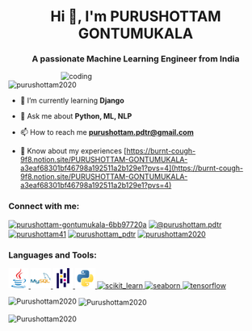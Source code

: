 <h1 align="center">Hi 👋, I'm PURUSHOTTAM GONTUMUKALA</h1>
<h3 align="center">A passionate Machine Learning Engineer from India</h3>
<img align="right" alt="coding" width="400" src="https://camo.githubusercontent.com/7de37139d0b4c1ce40865e799b446c0e963a3dd8fb68d239707237c40604fa3d/68747470733a2f2f63646e2e6472696262626c652e636f6d2f75736572732f3733303730332f73637265656e73686f74732f363538313234332f6176656e746f2e676966">
<p align="left"> <img src="https://komarev.com/ghpvc/?username=purushottam2020&label=Profile%20views&color=0e75b6&style=flat" alt="purushottam2020" /> </p>

- 🌱 I’m currently learning **Django**

- 💬 Ask me about **Python, ML, NLP**

- 📫 How to reach me **purushottam.pdtr@gmail.com**
- 📄 Know about my experiences [https://burnt-cough-9f8.notion.site/PURUSHOTTAM-GONTUMUKALA-a3eaf68301bf46798a192511a2b129e1?pvs=4](https://burnt-cough-9f8.notion.site/PURUSHOTTAM-GONTUMUKALA-a3eaf68301bf46798a192511a2b129e1?pvs=4)

<h3 align="left">Connect with me:</h3>
<p align="left">
<a href="https://linkedin.com/in/purushottam-gontumukala-6bb97720a" target="blank"><img align="center" src="https://raw.githubusercontent.com/rahuldkjain/github-profile-readme-generator/master/src/images/icons/Social/linked-in-alt.svg" alt="purushottam-gontumukala-6bb97720a" height="30" width="40" /></a>
<a href="https://medium.com/@purushottam.pdtr" target="blank"><img align="center" src="https://raw.githubusercontent.com/rahuldkjain/github-profile-readme-generator/master/src/images/icons/Social/medium.svg" alt="@purushottam.pdtr" height="30" width="40" /></a>
<a href="https://www.codechef.com/users/purushottam41" target="blank"><img align="center" src="https://cdn.jsdelivr.net/npm/simple-icons@3.1.0/icons/codechef.svg" alt="purushottam41" height="30" width="40" /></a>
<a href="https://www.hackerrank.com/purushottam_pdtr" target="blank"><img align="center" src="https://raw.githubusercontent.com/rahuldkjain/github-profile-readme-generator/master/src/images/icons/Social/hackerrank.svg" alt="purushottam_pdtr" height="30" width="40" /></a>
<a href="https://www.leetcode.com/purushottam2020" target="blank"><img align="center" src="https://raw.githubusercontent.com/rahuldkjain/github-profile-readme-generator/master/src/images/icons/Social/leet-code.svg" alt="purushottam2020" height="30" width="40" /></a>
</p>

<h3 align="left">Languages and Tools:</h3>
<p align="left"> <a href="https://www.java.com" target="_blank" rel="noreferrer"> <img src="https://raw.githubusercontent.com/devicons/devicon/master/icons/java/java-original.svg" alt="java" width="40" height="40"/> </a> <a href="https://www.mysql.com/" target="_blank" rel="noreferrer"> <img src="https://raw.githubusercontent.com/devicons/devicon/master/icons/mysql/mysql-original-wordmark.svg" alt="mysql" width="40" height="40"/> </a> <a href="https://pandas.pydata.org/" target="_blank" rel="noreferrer"> <img src="https://raw.githubusercontent.com/devicons/devicon/2ae2a900d2f041da66e950e4d48052658d850630/icons/pandas/pandas-original.svg" alt="pandas" width="40" height="40"/> </a> <a href="https://www.python.org" target="_blank" rel="noreferrer"> <img src="https://raw.githubusercontent.com/devicons/devicon/master/icons/python/python-original.svg" alt="python" width="40" height="40"/> </a> <a href="https://scikit-learn.org/" target="_blank" rel="noreferrer"> <img src="https://upload.wikimedia.org/wikipedia/commons/0/05/Scikit_learn_logo_small.svg" alt="scikit_learn" width="40" height="40"/> </a> <a href="https://seaborn.pydata.org/" target="_blank" rel="noreferrer"> <img src="https://seaborn.pydata.org/_images/logo-mark-lightbg.svg" alt="seaborn" width="40" height="40"/> </a> <a href="https://www.tensorflow.org" target="_blank" rel="noreferrer"> <img src="https://www.vectorlogo.zone/logos/tensorflow/tensorflow-icon.svg" alt="tensorflow" width="40" height="40"/> </a> </p>

<p><img align="left" src="https://github-readme-stats.vercel.app/api/top-langs?username=Purushottam2020&show_icons=true&locale=en&layout=compact" alt="Purushottam2020" /></p>

<p>&nbsp;<img align="center" src="https://github-readme-stats.vercel.app/api?username=Purushottam2020&show_icons=true&locale=en" alt="Purushottam2020" /></p>

<p><img align="center" src="https://github-readme-streak-stats.herokuapp.com/?user=Purushottam2020&" alt="Purushottam2020" /></p>
